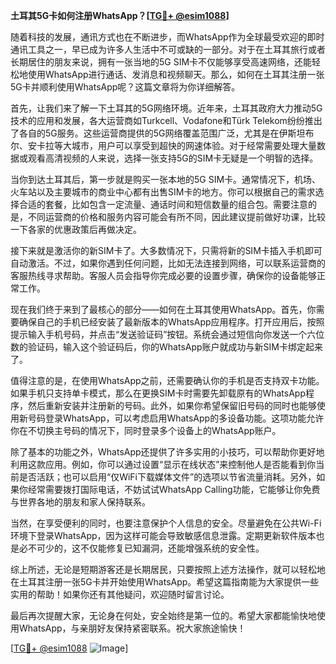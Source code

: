 **土耳其5G卡如何注册WhatsApp？[[TG💪+ @esim1088](https://t.me/s/esim1088)]**

随着科技的发展，通讯方式也在不断进步，而WhatsApp作为全球最受欢迎的即时通讯工具之一，早已成为许多人生活中不可或缺的一部分。对于在土耳其旅行或者长期居住的朋友来说，拥有一张当地的5G SIM卡不仅能够享受高速网络，还能轻松地使用WhatsApp进行通话、发消息和视频聊天。那么，如何在土耳其注册一张5G卡并顺利使用WhatsApp呢？这篇文章将为你详细解答。

首先，让我们来了解一下土耳其的5G网络环境。近年来，土耳其政府大力推动5G技术的应用和发展，各大运营商如Turkcell、Vodafone和Türk Telekom纷纷推出了各自的5G服务。这些运营商提供的5G网络覆盖范围广泛，尤其是在伊斯坦布尔、安卡拉等大城市，用户可以享受到超快的网速体验。对于经常需要处理大量数据或观看高清视频的人来说，选择一张支持5G的SIM卡无疑是一个明智的选择。

当你到达土耳其后，第一步就是购买一张本地的5G SIM卡。通常情况下，机场、火车站以及主要城市的商业中心都有出售SIM卡的地方。你可以根据自己的需求选择合适的套餐，比如包含一定流量、通话时间和短信数量的组合包。需要注意的是，不同运营商的价格和服务内容可能会有所不同，因此建议提前做好功课，比较一下各家的优惠政策后再做决定。

接下来就是激活你的新SIM卡了。大多数情况下，只需将新的SIM卡插入手机即可自动激活。不过，如果你遇到任何问题，比如无法连接到网络，可以联系运营商的客服热线寻求帮助。客服人员会指导你完成必要的设置步骤，确保你的设备能够正常工作。

现在我们终于来到了最核心的部分——如何在土耳其使用WhatsApp。首先，你需要确保自己的手机已经安装了最新版本的WhatsApp应用程序。打开应用后，按照提示输入手机号码，并点击“发送验证码”按钮。系统会通过短信向你发送一个六位数的验证码，输入这个验证码后，你的WhatsApp账户就成功与新SIM卡绑定起来了。

值得注意的是，在使用WhatsApp之前，还需要确认你的手机是否支持双卡功能。如果手机只支持单卡模式，那么在更换SIM卡时需要先卸载原有的WhatsApp程序，然后重新安装并注册新的号码。此外，如果你希望保留旧号码的同时也能够使用新号码登录WhatsApp，可以考虑启用WhatsApp的多设备功能。这项功能允许你在不切换主号码的情况下，同时登录多个设备上的WhatsApp账户。

除了基本的功能之外，WhatsApp还提供了许多实用的小技巧，可以帮助你更好地利用这款应用。例如，你可以通过设置“显示在线状态”来控制他人是否能看到你当前是否活跃；也可以启用“仅WiFi下载媒体文件”的选项以节省流量消耗。另外，如果你经常需要拨打国际电话，不妨试试WhatsApp Calling功能，它能够让你免费与世界各地的朋友和家人保持联系。

当然，在享受便利的同时，也要注意保护个人信息的安全。尽量避免在公共Wi-Fi环境下登录WhatsApp，因为这样可能会导致敏感信息泄露。定期更新软件版本也是必不可少的，这不仅能修复已知漏洞，还能增强系统的安全性。

综上所述，无论是短期游客还是长期居民，只要按照上述方法操作，就可以轻松地在土耳其注册一张5G卡并开始使用WhatsApp。希望这篇指南能为大家提供一些实用的帮助！如果你还有其他疑问，欢迎随时留言讨论。

最后再次提醒大家，无论身在何处，安全始终是第一位的。希望大家都能愉快地使用WhatsApp，与亲朋好友保持紧密联系。祝大家旅途愉快！

[[TG💪+ @esim1088](https://t.me/s/esim1088) ![Image](https://i.postimg.cc/4NQfJmqS/Snipaste-2025-05-13-00-14-12.png)]